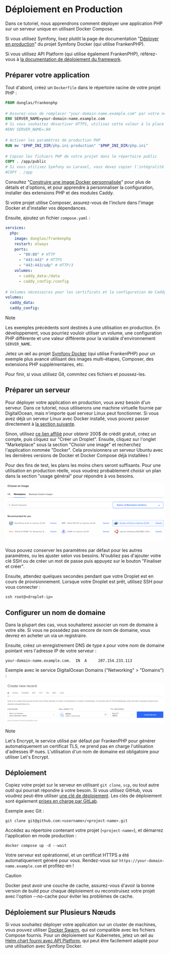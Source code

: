 # Déploiement en Production

Dans ce tutoriel, nous apprendrons comment déployer une application PHP sur un serveur unique en utilisant Docker Compose.

Si vous utilisez Symfony, lisez plutôt la page de documentation "[Déployer en production](https://github.com/dunglas/symfony-docker/blob/main/docs/production.md)" du projet Symfony Docker (qui utilise FrankenPHP).

Si vous utilisez API Platform (qui utilise également FrankenPHP), référez-vous à [la documentation de déploiement du framework](https://api-platform.com/docs/deployment/).

## Préparer votre application

Tout d'abord, créez un `Dockerfile` dans le répertoire racine de votre projet PHP :

```dockerfile
FROM dunglas/frankenphp

# Assurez-vous de remplacer "your-domain-name.example.com" par votre nom de domaine
ENV SERVER_NAME=your-domain-name.example.com
# Si vous souhaitez désactiver HTTPS, utilisez cette valeur à la place :
#ENV SERVER_NAME=:80

# Activer les paramètres de production PHP
RUN mv "$PHP_INI_DIR/php.ini-production" "$PHP_INI_DIR/php.ini"

# Copiez les fichiers PHP de votre projet dans le répertoire public
COPY . /app/public
# Si vous utilisez Symfony ou Laravel, vous devez copier l'intégralité du projet à la place :
#COPY . /app
```

Consultez "[Construire une image Docker personnalisée](docker.md)" pour plus de détails et d'options,
et pour apprendre à personnaliser la configuration, installer des extensions PHP et des modules Caddy.

Si votre projet utilise Composer, assurez-vous de l'inclure dans l'image Docker et d'installer vos dépendances.

Ensuite, ajoutez un fichier `compose.yaml` :

```yaml
services:
  php:
    image: dunglas/frankenphp
    restart: always
    ports:
      - "80:80" # HTTP
      - "443:443" # HTTPS
      - "443:443/udp" # HTTP/3
    volumes:
      - caddy_data:/data
      - caddy_config:/config

# Volumes nécessaires pour les certificats et la configuration de Caddy
volumes:
  caddy_data:
  caddy_config:
```

> [!NOTE]  
> Les exemples précédents sont destinés à une utilisation en production.
> En développement, vous pourriez vouloir utiliser un volume, une configuration PHP différente et une valeur différente pour la variable d'environnement `SERVER_NAME`.
>
> Jetez un œil au projet [Symfony Docker](https://github.com/dunglas/symfony-docker)
> (qui utilise FrankenPHP) pour un exemple plus avancé utilisant des images multi-étapes,
> Composer, des extensions PHP supplémentaires, etc.

Pour finir, si vous utilisez Git, commitez ces fichiers et poussez-les.

## Préparer un serveur

Pour déployer votre application en production, vous avez besoin d'un serveur.
Dans ce tutoriel, nous utiliserons une machine virtuelle fournie par DigitalOcean, mais n'importe quel serveur Linux peut fonctionner.
Si vous avez déjà un serveur Linux avec Docker installé, vous pouvez passer directement à [la section suivante](#configurer-un-nom-de-domaine).

Sinon, utilisez [ce lien affilié](https://m.do.co/c/5d8aabe3ab80) pour obtenir 200$ de crédit gratuit, créez un compte, puis cliquez sur "Créer un Droplet".
Ensuite, cliquez sur l'onglet "Marketplace" sous la section "Choisir une image" et recherchez l'application nommée "Docker".
Cela provisionnera un serveur Ubuntu avec les dernières versions de Docker et Docker Compose déjà installées !

Pour des fins de test, les plans les moins chers seront suffisants.
Pour une utilisation en production réelle, vous voudrez probablement choisir un plan dans la section "usage général" pour répondre à vos besoins.

![Déployer FrankenPHP sur DigitalOcean avec Docker](digitalocean-droplet.png)

Vous pouvez conserver les paramètres par défaut pour les autres paramètres, ou les ajuster selon vos besoins.
N'oubliez pas d'ajouter votre clé SSH ou de créer un mot de passe puis appuyez sur le bouton "Finaliser et créer".

Ensuite, attendez quelques secondes pendant que votre Droplet est en cours de provisionnement.
Lorsque votre Droplet est prêt, utilisez SSH pour vous connecter :

```console
ssh root@<droplet-ip>
```

## Configurer un nom de domaine

Dans la plupart des cas, vous souhaiterez associer un nom de domaine à votre site.
Si vous ne possédez pas encore de nom de domaine, vous devrez en acheter un via un registraire.

Ensuite, créez un enregistrement DNS de type `A` pour votre nom de domaine pointant vers l'adresse IP de votre serveur :

```dns
your-domain-name.example.com.  IN  A     207.154.233.113
```

Exemple avec le service DigitalOcean Domains ("Networking" > "Domains") :

![Configuring DNS on DigitalOcean](digitalocean-dns.png)

> [!NOTE]  
> Let's Encrypt, le service utilisé par défaut par FrankenPHP pour générer automatiquement un certificat TLS, ne prend pas en charge l'utilisation d'adresses IP nues. L'utilisation d'un nom de domaine est obligatoire pour utiliser Let's Encrypt.

## Déploiement

Copiez votre projet sur le serveur en utilisant `git clone`, `scp`, ou tout autre outil qui pourrait répondre à votre besoin.
Si vous utilisez GitHub, vous voudrez peut-être utiliser [une clé de déploiement](https://docs.github.com/en/free-pro-team@latest/developers/overview/managing-deploy-keys#deploy-keys).
Les clés de déploiement sont également [prises en charge par GitLab](https://docs.gitlab.com/ee/user/project/deploy_keys/).

Exemple avec Git :


```console
git clone git@github.com:<username>/<project-name>.git
```

Accédez au répertoire contenant votre projet (`<project-name>`), et démarrez l'application en mode production :


```console
docker compose up -d --wait
```

Votre serveur est opérationnel, et un certificat HTTPS a été automatiquement généré pour vous.
Rendez-vous sur `https://your-domain-name.example.com` et profitez-en !

> [!CAUTION]
> Docker peut avoir une couche de cache, assurez-vous d'avoir la bonne version de build pour chaque déploiement ou reconstruisez votre projet avec l'option --no-cache pour éviter les problèmes de cache.

## Déploiement sur Plusieurs Nœuds

Si vous souhaitez déployer votre application sur un cluster de machines, vous pouvez utiliser [Docker Swarm](https://docs.docker.com/engine/swarm/stack-deploy/), qui est compatible avec les fichiers Compose fournis.
Pour un déploiement sur Kubernetes, jetez un œil au [Helm chart fourni avec API Platform](https://api-platform.com/docs/deployment/kubernetes/), qui peut être facilement adapté pour une utilisation avec Symfony Docker.

